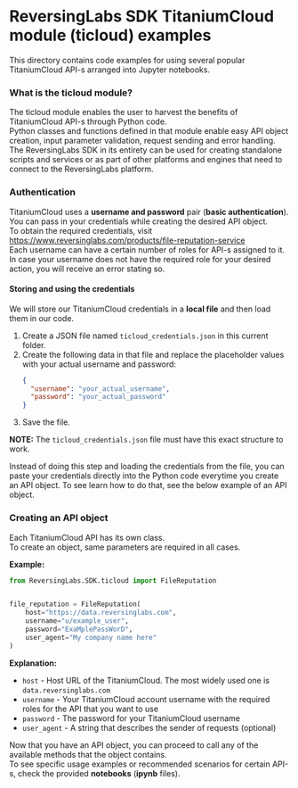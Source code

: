 # ReversingLabs SDK TitaniumCloud module (ticloud) examples

This directory contains code examples for using several popular TitaniumCloud API-s arranged into Jupyter notebooks.

### What is the ticloud module?
The ticloud module enables the user to harvest the benefits of TitaniumCloud API-s through Python code.  
Python classes and functions defined in that module enable easy API object creation, input parameter validation, request sending and error handling.
The ReversingLabs SDK in its entirety can be used for creating standalone scripts and services or as part of other platforms and engines that need to connect to the ReversingLabs platform.

### Authentication
TitaniumCloud uses a **username and password** pair (**basic authentication**).  
You can pass in your credentials while creating the desired API object.  
To obtain the required credentials, visit https://www.reversinglabs.com/products/file-reputation-service  
Each username can have a certain number of roles for API-s assigned to it. In case your username does not have the required role for your desired action, you will receive an error stating so.  

#### Storing and using the credentials
We will store our TitaniumCloud credentials in a **local file** and then load them in our code.

1. Create a JSON file named `ticloud_credentials.json` in this current folder.
2. Create the following data in that file and replace the placeholder values with your actual username and password:
    ```json
    {
      "username": "your_actual_username",
      "password": "your_actual_password"
    }
    ```
3. Save the file.

**NOTE:** The `ticloud_credentials.json` file must have this exact structure to work.

Instead of doing this step and loading the credentials from the file, 
you can paste your credentials directly into the Python code everytime you create an API object.
To see learn how to do that, see the below example of an API object.


### Creating an API object
Each TitaniumCloud API has its own class.  
To create an object, same parameters are required in all cases.  

**Example:**

```python
from ReversingLabs.SDK.ticloud import FileReputation


file_reputation = FileReputation(
    host="https://data.reversinglabs.com",
    username="u/example_user",
    password="ExaMplePassWorD",
    user_agent="My company name here"
)
```

**Explanation:**
- `host` - Host URL of the TitaniumCloud. The most widely used one is `data.reversinglabs.com`
- `username` - Your TitaniumCloud account username with the required roles for the API that you want to use
- `password` - The password for your TitaniumCloud username
- `user_agent` - A string that describes the sender of requests (optional)

Now that you have an API object, you can proceed to call any of the available methods that the object contains.  
To see specific usage examples or recommended scenarios for certain API-s, check the provided **notebooks**
(**ipynb** files).
